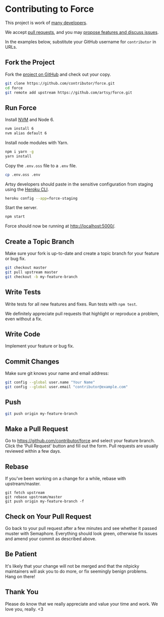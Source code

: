 # Contributing to Force

This project is work of [many developers](https://github.com/artsy/force/graphs/contributors).

We accept [pull requests](https://github.com/artsy/force/pulls), and you may [propose features and discuss issues](https://github.com/artsy/force/issues).

In the examples below, substitute your GitHub username for `contributor` in URLs.

## Fork the Project

Fork the [project on GitHub](https://github.com/artsy/force) and check out your copy.

```sh
git clone https://github.com/contributor/force.git
cd force
git remote add upstream https://github.com/artsy/force.git
```

## Run Force

Install [NVM](https://github.com/creationix/nvm) and Node 6.

```sh
nvm install 6
nvm alias default 6
```

Install node modules with Yarn.

```sh
npm i yarn -g
yarn install
```

Copy the `.env.oss` file to a `.env` file.

```sh
cp .env.oss .env
```

Artsy developers should paste in the sensitive configuration from staging using the [Heroku CLI](https://devcenter.heroku.com/articles/heroku-cli).

```sh
heroku config --app=force-staging
```

Start the server.

```sh
npm start
```

Force should now be running at [http://localhost:5000/](http://localhost:5000/).

## Create a Topic Branch

Make sure your fork is up-to-date and create a topic branch for your feature or bug fix.

```sh
git checkout master
git pull upstream master
git checkout -b my-feature-branch
```

## Write Tests

Write tests for all new features and fixes. Run tests with `npm test`.

We definitely appreciate pull requests that highlight or reproduce a problem, even without a fix.

## Write Code

Implement your feature or bug fix.

## Commit Changes

Make sure git knows your name and email address:

```sh
git config --global user.name "Your Name"
git config --global user.email "contributor@example.com"
```

## Push

```sh
git push origin my-feature-branch
```

## Make a Pull Request

Go to https://github.com/contributor/force and select your feature branch.
Click the 'Pull Request' button and fill out the form. Pull requests are usually reviewed within a few days.

## Rebase

If you've been working on a change for a while, rebase with upstream/master.

```
git fetch upstream
git rebase upstream/master
git push origin my-feature-branch -f
```

## Check on Your Pull Request

Go back to your pull request after a few minutes and see whether it passed muster with Semaphore. Everything should look green, otherwise fix issues and amend your commit as described above.

## Be Patient

It's likely that your change will not be merged and that the nitpicky maintainers will ask you to do more, or fix seemingly benign problems. Hang on there!

## Thank You

Please do know that we really appreciate and value your time and work. We love you, really. <3
